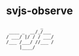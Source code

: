 # svjs-observe
```
             _    
 ____ _  __/_/___ 
/ ___/ |/ / / ___/
/___ /___/ //___ /
     |____/       
```
